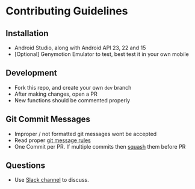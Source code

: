 Contributing Guidelines
========================

## Installation

* Android Studio, along with Android API 23, 22 and 15
* [Optional] Genymotion Emulator to test, best test it in your own mobile

## Development

* Fork this repo, and create your own `dev` branch
* After making changes, open a PR
* New functions should be commented properly

## Git Commit Messages

* Improper / not formatted git messages wont be accepted
* Read proper [git message rules](http://chris.beams.io/posts/git-commit/)
* One Commit per PR. If multiple commits then [squash](http://gitready.com/advanced/2009/02/10/squashing-commits-with-rebase.html) them before PR

## Questions

* Use [Slack channel](https://iem-devs.slack.com) to discuss.

